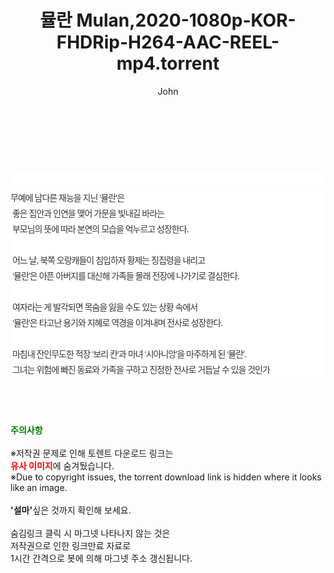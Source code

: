 ﻿---
layout: post
title:  "뮬란 Mulan,2020-1080p-KOR-FHDRip-H264-AAC-REEL-mp4.torrent"
author: John
categories: [ 영화 ]
tags: [  ]
image:  
description: "뮬란 Mulan,2020-1080p-KOR-FHDRip-H264-AAC-REEL-mp4 torrent 정보 공유"
toc: true
toc_sticky: true
---

<br>
<div class="view-img">
</div><div class="view-content" itemprop="description">
<p><br/></p><div class="title_area" style="margin:0px 0px 9px;padding:0px;list-style:none;font-family:'나눔고딕', NanumGothic, '돋움', Dotum, Helvetica, 'AppleSDGothicNeo-Medium', AppleGothic, sans-serif;height:30px;float:none;background-color:rgb(255,255,255);"><h4 class="h_story" style="margin:5px 10px 0px 0px;padding:0px;list-style:none;font-family:'돋움', sans-serif;height:18px;width:49px;background:url(&quot;https://ssl.pstatic.net/static/movie/2020/10/h_tx_sp5.png&quot;) no-repeat 0px -17px;float:left;"><strong class="blind" style="margin:0px;padding:0px;list-style:none;font-size:0px;font-family:inherit;color:inherit;width:1px;height:1px;line-height:0;">줄거리</strong></h4></div><p class="con_tx" style="margin-top:-7px;margin-bottom:-6px;list-style:none;font-size:14px;font-family:'나눔고딕', NanumGothic, '돋움', Dotum, Helvetica, 'AppleSDGothicNeo-Medium', AppleGothic, sans-serif;color:rgb(51,51,51);background-image:url(&quot;https://ssl.pstatic.net/static/movie/2014/01/blank.gif&quot;);letter-spacing:-1px;line-height:25px;background-color:rgb(255,255,255);">무예에 남다른 재능을 지닌 ‘뮬란’은<br style="list-style:none;font-size:12px;font-family:'돋움', sans-serif;color:rgb(0,0,0);"/> 좋은 집안과 인연을 맺어 가문을 빛내길 바라는<br style="list-style:none;font-size:12px;font-family:'돋움', sans-serif;color:rgb(0,0,0);"/> 부모님의 뜻에 따라 본연의 모습을 억누르고 성장한다.<br style="list-style:none;font-size:12px;font-family:'돋움', sans-serif;color:rgb(0,0,0);"/> <br style="list-style:none;font-size:12px;font-family:'돋움', sans-serif;color:rgb(0,0,0);"/> 어느 날, 북쪽 오랑캐들이 침입하자 황제는 징집령을 내리고<br style="list-style:none;font-size:12px;font-family:'돋움', sans-serif;color:rgb(0,0,0);"/> ‘뮬란’은 아픈 아버지를 대신해 가족들 몰래 전장에 나가기로 결심한다.<br style="list-style:none;font-size:12px;font-family:'돋움', sans-serif;color:rgb(0,0,0);"/> <br style="list-style:none;font-size:12px;font-family:'돋움', sans-serif;color:rgb(0,0,0);"/> 여자라는 게 발각되면 목숨을 잃을 수도 있는 상황 속에서<br style="list-style:none;font-size:12px;font-family:'돋움', sans-serif;color:rgb(0,0,0);"/> ‘뮬란’은 타고난 용기와 지혜로 역경을 이겨내며 전사로 성장한다.<br style="list-style:none;font-size:12px;font-family:'돋움', sans-serif;color:rgb(0,0,0);"/> <br style="list-style:none;font-size:12px;font-family:'돋움', sans-serif;color:rgb(0,0,0);"/> 마침내 잔인무도한 적장 ‘보리 칸’과 마녀 ‘시아니앙’을 마주하게 된 ‘뮬란’.<br style="list-style:none;font-size:12px;font-family:'돋움', sans-serif;color:rgb(0,0,0);"/> 그녀는 위험에 빠진 동료와 가족을 구하고 진정한 전사로 거듭날 수 있을 것인가</p> </div>
    
<br><br><br>
<p data-ke-size="size16"><b><span style="color: green;">주의사항</span></b><br /><br />※저작권 문제로 인해 토렌트 다운로드 링크는<br /><b><span style="color: red;">유사 이미지</span></b>에 숨겨뒀습니다.<br />※Due to copyright issues, the torrent download link is hidden where it looks like an image.<br /><br /><b>'설마'</b>싶은 것까지 확인해 보세요.<br /><br />숨김링크 클릭 시 마그넷 나타나지 않는 것은<br />저작권으로 인한 링크만료 자료로<br />1시간 간격으로 봇에 의해 마그넷 주소 갱신됩니다.</p>
